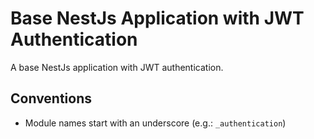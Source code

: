 # Base NestJs Application with JWT Authentication

A base NestJs application with JWT authentication.

## Conventions

- Module names start with an underscore (e.g.: `_authentication`)
